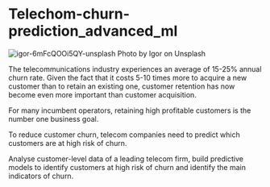 # Telechom-churn-prediction_advanced_ml
![igor-6mFcQOOi5QY-unsplash](https://user-images.githubusercontent.com/114215128/219290692-34b1f53d-1e0a-4a9e-8de2-ee836a2b9832.jpg)
                                                                                                           Photo by Igor on Unsplash





The telecommunications industry experiences an average of 15-25% annual churn rate. Given the fact that it costs 5-10 times more to acquire a new customer than to retain an existing one, customer retention has now become even more important than customer acquisition.

For many incumbent operators, retaining high profitable customers is the number one business goal.

To reduce customer churn, telecom companies need to predict which customers are at high risk of churn.

Analyse customer-level data of a leading telecom firm, build predictive models to identify customers at high risk of churn and identify the main indicators of churn. 
